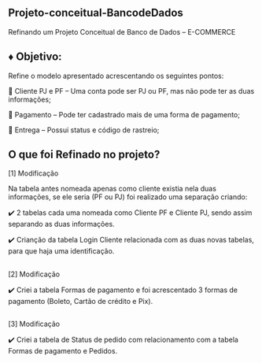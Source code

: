 ##  Projeto-conceitual-BancodeDados

Refinando um Projeto Conceitual de Banco de Dados – E-COMMERCE

## ♦️ Objetivo:
Refine o modelo apresentado acrescentando os seguintes pontos:

📌 Cliente PJ e PF – Uma conta pode ser PJ ou PF, mas não pode ter as duas informações;

📌 Pagamento – Pode ter cadastrado mais de uma forma de pagamento;

📌 Entrega – Possui status e código de rastreio;



## O que foi Refinado no projeto?

[1] Modificação

Na tabela antes nomeada apenas como cliente existia nela duas informações, se ele seria (PF ou PJ) foi realizado uma separação criando:

✔️ 2 tabelas cada uma nomeada como Cliente PF e Cliente PJ, sendo assim separando as duas informações.

✔️ Crianção da tabela Login Cliente relacionada com as duas novas tabelas, para que haja uma identificação.
##

[2] Modificação

✔️ Criei a tabela Formas de pagamento e foi acrescentado 3 formas de pagamento (Boleto, Cartão de crédito e Pix).
##
[3] Modificação

✔️ Criei a tabela de Status de pedido com relacionamento com a tabela Formas de pagamento e Pedidos.
